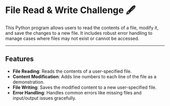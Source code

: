 # File Read & Write Challenge 🖋️

This Python program allows users to read the contents of a file, modify it, and save the changes to a new file. It includes robust error handling to manage cases where files may not exist or cannot be accessed.

---

## Features

- **File Reading**: Reads the contents of a user-specified file.
- **Content Modification**: Adds line numbers to each line of the file as a demonstration.
- **File Writing**: Saves the modified content to a new user-specified file.
- **Error Handling**: Handles common errors like missing files and input/output issues gracefully.
